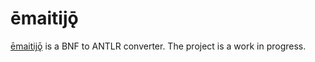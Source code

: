ēmaitijǭ
========

[ēmaitijǭ](http://en.wiktionary.org/wiki/Appendix:Proto-Germanic/%C4%93maitij%C7%AD) is a BNF to ANTLR converter. The project is a work in progress. 
